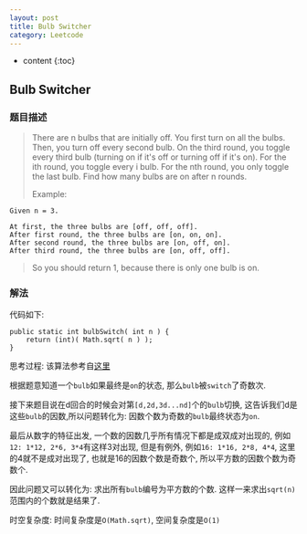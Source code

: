 ```yaml
---
layout: post
title: Bulb Switcher
category: Leetcode
---
```


* content
{:toc}

## Bulb Switcher

### 题目描述

> There are n bulbs that are initially off. You first turn on all the bulbs. Then, you turn off every second bulb. On the third round, you toggle every third bulb (turning on if it's off or turning off if it's on). For the ith round, you toggle every i bulb. For the nth round, you only toggle the last bulb. Find how many bulbs are on after n rounds.
>
> Example:
>
    Given n = 3. 
>
    At first, the three bulbs are [off, off, off].
    After first round, the three bulbs are [on, on, on].
    After second round, the three bulbs are [on, off, on].
    After third round, the three bulbs are [on, off, off]. 
>
> So you should return 1, because there is only one bulb is on.

### 解法

代码如下:

	public static int bulbSwitch( int n ) {
	    return (int)( Math.sqrt( n ) );
	}

思考过程: 该算法参考自[这里](https://leetcode.com/discuss/75014/math-solution)

根据题意知道一个`bulb`如果最终是`on`的状态, 那么`bulb`被`switch`了奇数次.

接下来题目说在d回合的时候会对第`[d,2d,3d...nd]`个的`bulb`切换, 这告诉我们d是这些`bulb`的因数,所以问题转化为: 因数个数为奇数的`bulb`最终状态为`on`.

最后从数字的特征出发, 一个数的因数几乎所有情况下都是成双成对出现的, 例如`12: 1*12, 2*6, 3*4`有这样3对出现, 但是有例外, 例如`16: 1*16, 2*8, 4*4`, 这里的4就不是成对出现了, 也就是16的因数个数是奇数个, 所以平方数的因数个数为奇数个.

因此问题又可以转化为: 求出所有`bulb`编号为平方数的个数. 这样一来求出`sqrt(n)`范围内的个数就是结果了.

时空复杂度: 时间复杂度是`O(Math.sqrt)`, 空间复杂度是`O(1)`